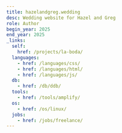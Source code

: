 ```yaml
---
title: hazelandgreg.wedding
desc: Wedding website for Hazel and Greg
role: Author
begin_year: 2025
end_year: 2025
_links:
  self:
    href: /projects/la-boda/
  languages:
    - href: /languages/css/
    - href: /languages/html/
    - href: /languages/js/
  db:
    - href: /db/ddb/
  tools:
    - href: /tools/amplify/
  os:
    - href: /os/linux/
  jobs:
    - href: /jobs/freelance/
---
```


